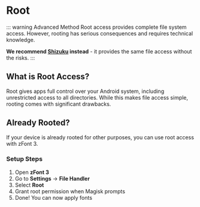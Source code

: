 # Root <Badge type="warning" text="Advanced Users Only" />

::: warning Advanced Method
Root access provides complete file system access. However, rooting has serious consequences and requires technical knowledge.

**We recommend [Shizuku](shizuku.md) instead** - it provides the same file access without the risks.
:::

## What is Root Access?

Root gives apps full control over your Android system, including unrestricted access to all directories. While this makes file access simple, rooting comes with significant drawbacks.

## Already Rooted?

If your device is already rooted for other purposes, you can use root access with zFont 3.

### Setup Steps

1. Open **zFont 3**
2. Go to **Settings** → **File Handler**
3. Select **Root**
4. Grant root permission when Magisk prompts
5. Done! You can now apply fonts